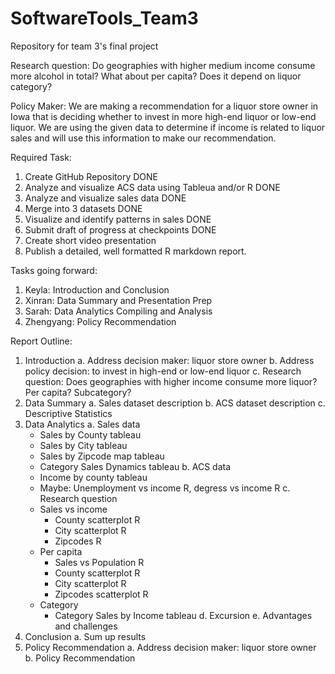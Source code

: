 # SoftwareTools_Team3
Repository for team 3's final project

Research question: Do geographies with higher medium income consume more alcohol in total? What about per capita? Does it depend on liquor category?

Policy Maker: We are making a recommendation for a liquor store owner in Iowa that is deciding whether to invest in more high-end liquor or low-end liquor. We are using the given data to determine if income is related to liquor sales and will use this information to make our recommendation. 

Required Task:
 1. Create GitHub Repository DONE
 2. Analyze and visualize ACS data using Tableua and/or R DONE
 3. Analyze and visualize sales data DONE
 4. Merge into 3 datasets DONE
 5. Visualize and identify patterns in sales DONE
 6. Submit draft of progress at checkpoints DONE
 7. Create short video presentation
 8. Publish a detailed, well formatted R markdown report.
 
 Tasks going forward:
 1. Keyla: Introduction and Conclusion
 2. Xinran: Data Summary and Presentation Prep
 3. Sarah: Data Analytics Compiling and Analysis
 4. Zhengyang: Policy Recommendation

Report Outline:
1. Introduction
   a. Address decision maker: liquor store owner
   b. Address policy decision: to invest in high-end or low-end liquor
   c. Research question: Does geographies with higher income consume more liquor? Per capita? Subcategory?
2. Data Summary
   a. Sales dataset description
   b. ACS dataset description
   c. Descriptive Statistics
3. Data Analytics
   a. Sales data
      - Sales by County tableau 
      - Sales by City tableau
      - Sales by Zipcode map tableau
      - Category Sales Dynamics tableau
   b. ACS data
      - Income by county tableau
      - Maybe: Unemployment vs income R, degress vs income R
   c. Research question
      - Sales vs income
        + County scatterplot R
        + City scatterplot R
        + Zipcodes R
      - Per capita
        + Sales vs Population R
        + County scatterplot R
        + City scatterplot R
        + Zipcodes scatterplot R
      - Category
        + Category Sales by Income tableau
   d. Excursion
   e. Advantages and challenges
4. Conclusion
   a. Sum up results
5. Policy Recommendation
   a. Address decision maker: liquor store owner
   b. Policy Recommendation
